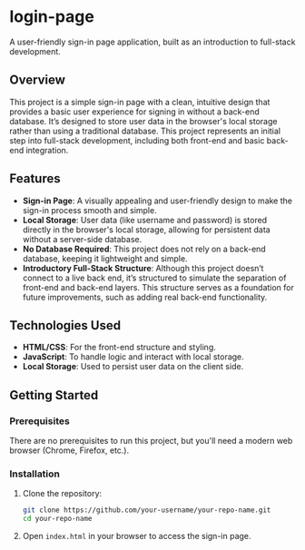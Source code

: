 # login-page

A user-friendly sign-in page application, built as an introduction to full-stack development.

## Overview

This project is a simple sign-in page with a clean, intuitive design that provides a basic user experience for signing in without a back-end database. It’s designed to store user data in the browser's local storage rather than using a traditional database. This project represents an initial step into full-stack development, including both front-end and basic back-end integration.

## Features

- **Sign-in Page**: A visually appealing and user-friendly design to make the sign-in process smooth and simple.
- **Local Storage**: User data (like username and password) is stored directly in the browser's local storage, allowing for persistent data without a server-side database.
- **No Database Required**: This project does not rely on a back-end database, keeping it lightweight and simple.
- **Introductory Full-Stack Structure**: Although this project doesn’t connect to a live back end, it’s structured to simulate the separation of front-end and back-end layers. This structure serves as a foundation for future improvements, such as adding real back-end functionality.

## Technologies Used

- **HTML/CSS**: For the front-end structure and styling.
- **JavaScript**: To handle logic and interact with local storage.
- **Local Storage**: Used to persist user data on the client side.

## Getting Started

### Prerequisites

There are no prerequisites to run this project, but you'll need a modern web browser (Chrome, Firefox, etc.).

### Installation

1. Clone the repository:
    ```bash
    git clone https://github.com/your-username/your-repo-name.git
    cd your-repo-name
    ```

2. Open `index.html` in your browser to access the sign-in page.
